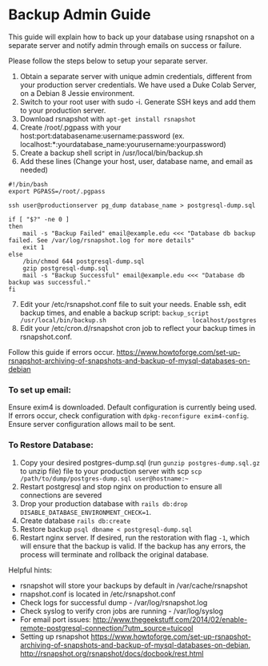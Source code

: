 # Backup Admin Guide

This guide will explain how to back up your database using rsnapshot on a separate server and notify admin through emails on success or failure.

Please follow the steps below to setup your separate server.
1. Obtain a separate server with unique admin credentials, different from your production server credentials. We have used a Duke Colab Server, on a Debian 8 Jessie environment.
2. Switch to your root user with sudo -i. Generate SSH keys and add them to your production server.
3. Download rsnapshot with `apt-get install rsnapshot`
4. Create /root/.pgpass with your host:port:databasename:username:password (ex. localhost:*:yourdatabase_name:yourusername:yourpassword)
5. Create a backup shell script in /usr/local/bin/backup.sh
6. Add these lines (Change your host, user, database name, and email as needed)
```
#!/bin/bash                                                                                                                                         
export PGPASS=/root/.pgpass

ssh user@productionserver pg_dump database_name > postgresql-dump.sql

if [ "$?" -ne 0 ]
then
    mail -s "Backup Failed" email@example.edu <<< "Database db backup failed. See /var/log/rsnapshot.log for more details"
    exit 1
else
    /bin/chmod 644 postgresql-dump.sql
    gzip postgresql-dump.sql
    mail -s "Backup Successful" email@example.edu <<< "Database db backup was successful."
fi
```
7. Edit your /etc/rsnapshot.conf file to suit your needs. Enable ssh, edit backup times, and enable a backup script:
`backup_script		/usr/local/bin/backup.sh						localhost/postgres`
8. Edit your /etc/cron.d/rsnapshot cron job to reflect your backup times in rsnapshot.conf.

Follow this guide if errors occur. https://www.howtoforge.com/set-up-rsnapshot-archiving-of-snapshots-and-backup-of-mysql-databases-on-debian

### To set up email:
Ensure exim4 is downloaded. Default configuration is currently being used. If errors occur, check configuration with
`dpkg-reconfigure exim4-config`. Ensure server configuration allows mail to be sent. 


### To Restore Database:
1. Copy your desired postgres-dump.sql (run `gunzip postgres-dump.sql.gz` to unzip file) file to your production server with scp `scp /path/to/dump/postgres-dump.sql user@hostname:~`
2. Restart postgresql and stop nginx on production to ensure all connections are severed
3. Drop your production database with `rails db:drop DISABLE_DATABASE_ENVIRONMENT_CHECK=1`.
4. Create database `rails db:create`
5. Restore backup `psql dbname < postgresql-dump.sql`
6. Restart nginx server. 
If desired, run the restoration with flag `-1`, which will ensure that the backup is valid. If the backup has any errors, the process will terminate and rollback the original database.

Helpful hints:
- rsnapshot will store your backups by default in /var/cache/rsnapshot
- rnapshot.conf is located in /etc/rsnapshot.conf
- Check logs for successful dump - /var/log/rsnapshot.log
- Check syslog to verify cron jobs are running - /var/log/syslog
- For email port issues: http://www.thegeekstuff.com/2014/02/enable-remote-postgresql-connection/?utm_source=tuicool
- Setting up rsnapshot https://www.howtoforge.com/set-up-rsnapshot-archiving-of-snapshots-and-backup-of-mysql-databases-on-debian, http://rsnapshot.org/rsnapshot/docs/docbook/rest.html
